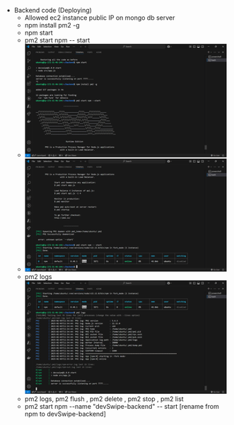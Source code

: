 - Backend code (Deploying)
    - Allowed ec2 instance public IP on mongo db server
    - npm install pm2 -g
    - npm start
    - pm2 start npm -- start
    - ![alt text](image.png)
    - ![alt text](image-1.png)
    - pm2 logs ![alt text](image-2.png)
    - pm2 logs, pm2 flush <name>, pm2 delete <name>, pm2 stop <name>, pm2 list
    - pm2 start npm --name "devSwipe-backend"  -- start [rename from npm to devSwipe-backend]

